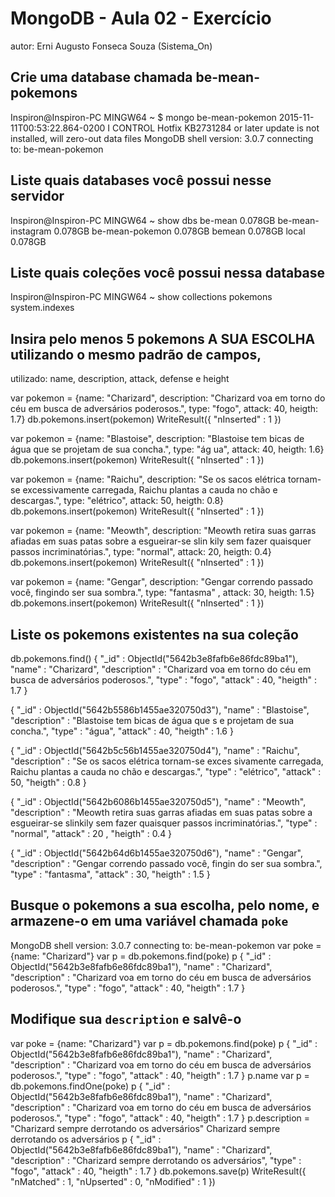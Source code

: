 # MongoDB - Aula 02 - Exercício
autor: Erni Augusto Fonseca Souza (Sistema_On)

## Crie uma database chamada be-mean-pokemons
Inspiron@Inspiron-PC MINGW64 ~
$ mongo be-mean-pokemon
2015-11-11T00:53:22.864-0200 I CONTROL  Hotfix KB2731284 or later update is not installed, will zero-out data files
MongoDB shell version: 3.0.7
connecting to: be-mean-pokemon

## Liste quais databases você possui nesse servidor
Inspiron@Inspiron-PC MINGW64 ~
show dbs
be-mean            0.078GB
be-mean-instagram  0.078GB
be-mean-pokemon    0.078GB
bemean             0.078GB
local              0.078GB

## Liste quais coleções você possui nessa database
Inspiron@Inspiron-PC MINGW64 ~
show collections
pokemons
system.indexes

## Insira pelo menos 5 pokemons A SUA ESCOLHA utilizando o mesmo padrão de campos,
utilizado: name, description, attack, defense e height

var pokemon = {name: "Charizard", description: "Charizard voa em torno do céu em busca de adversários poderosos.", type: "fogo", attack: 40, heigth: 1.7}
db.pokemons.insert(pokemon)
WriteResult({ "nInserted" : 1 })

var pokemon = {name: "Blastoise", description: "Blastoise tem bicas de água que se projetam de sua concha.", type: "ág
ua", attack: 40, heigth: 1.6}
db.pokemons.insert(pokemon)
WriteResult({ "nInserted" : 1 })

var pokemon = {name: "Raichu", description: "Se os sacos elétrica tornam-se excessivamente carregada, Raichu plantas a
 cauda no chão e descargas.", type: "elétrico", attack: 50, heigth: 0.8}
db.pokemons.insert(pokemon)
WriteResult({ "nInserted" : 1 })

var pokemon = {name: "Meowth", description: "Meowth retira suas garras afiadas em suas patas sobre a esgueirar-se slin
kily sem fazer quaisquer passos incriminatórias.", type: "normal", attack: 20, heigth: 0.4}
db.pokemons.insert(pokemon)
WriteResult({ "nInserted" : 1 })

var pokemon = {name: "Gengar", description: "Gengar correndo passado você, fingindo ser sua sombra.", type: "fantasma"
, attack: 30, heigth: 1.5}
db.pokemons.insert(pokemon)
WriteResult({ "nInserted" : 1 })

## Liste os pokemons existentes na sua coleção

db.pokemons.find()
{ "_id" : ObjectId("5642b3e8fafb6e86fdc89ba1"), "name" : "Charizard", "description" : "Charizard voa em torno do céu em
busca de adversários poderosos.", "type" : "fogo", "attack" : 40, "heigth" : 1.7 }

{ "_id" : ObjectId("5642b5586b1455ae320750d3"), "name" : "Blastoise", "description" : "Blastoise tem bicas de água que s
e projetam de sua concha.", "type" : "água", "attack" : 40, "heigth" : 1.6 }

{ "_id" : ObjectId("5642b5c56b1455ae320750d4"), "name" : "Raichu", "description" : "Se os sacos elétrica tornam-se exces
sivamente carregada, Raichu plantas a cauda no chão e descargas.", "type" : "elétrico", "attack" : 50, "heigth" : 0.8 }

{ "_id" : ObjectId("5642b6086b1455ae320750d5"), "name" : "Meowth", "description" : "Meowth retira suas garras afiadas em
 suas patas sobre a esgueirar-se slinkily sem fazer quaisquer passos incriminatórias.", "type" : "normal", "attack" : 20
, "heigth" : 0.4 }

{ "_id" : ObjectId("5642b64d6b1455ae320750d6"), "name" : "Gengar", "description" : "Gengar correndo passado você, fingin
do ser sua sombra.", "type" : "fantasma", "attack" : 30, "heigth" : 1.5 }

## Busque o pokemons a sua escolha, pelo nome, e armazene-o em uma variável chamada `poke`
MongoDB shell version: 3.0.7
connecting to: be-mean-pokemon
var poke = {name: "Charizard"}
var p = db.pokemons.find(poke)
p
{ "_id" : ObjectId("5642b3e8fafb6e86fdc89ba1"), "name" : "Charizard", "description" : "Charizard voa em torno do céu em busca de adversários poderosos.", "type" : "fogo", "attack" : 40, "heigth" : 1.7 }

## Modifique sua `description` e salvê-o
var poke = {name: "Charizard"}
var p = db.pokemons.find(poke)
p
{ "_id" : ObjectId("5642b3e8fafb6e86fdc89ba1"), "name" : "Charizard", "description" : "Charizard voa em torno do céu em busca de adversários poderosos.", "type" : "fogo", "attack" : 40, "heigth" : 1.7 }
p.name
var p = db.pokemons.findOne(poke)
p
{
        "_id" : ObjectId("5642b3e8fafb6e86fdc89ba1"),
        "name" : "Charizard",
        "description" : "Charizard voa em torno do céu em busca de adversários poderosos.",
        "type" : "fogo",
        "attack" : 40,
        "heigth" : 1.7
}
p.description = "Charizard sempre derrotando os adversários"
Charizard sempre derrotando os adversários
p
{
        "_id" : ObjectId("5642b3e8fafb6e86fdc89ba1"),
        "name" : "Charizard",
        "description" : "Charizard sempre derrotando os adversários",
        "type" : "fogo",
        "attack" : 40,
        "heigth" : 1.7
}
db.pokemons.save(p)
WriteResult({ "nMatched" : 1, "nUpserted" : 0, "nModified" : 1 })
